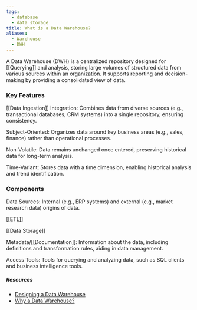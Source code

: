 ```yaml
---
tags:
  - database
  - data_storage
title: What is a Data Warehouse?
aliases:
  - Warehouse
  - DWH
---
```

A Data Warehouse (DWH) is a centralized repository designed for [[Querying]] and analysis, storing large volumes of structured data from various sources within an organization. It supports reporting and decision-making by providing a consolidated view of data.
### Key Features

[[Data Ingestion]] Integration: Combines data from diverse sources (e.g., transactional databases, CRM systems) into a single repository, ensuring consistency.
  
Subject-Oriented: Organizes data around key business areas (e.g., sales, finance) rather than operational processes.

Non-Volatile: Data remains unchanged once entered, preserving historical data for long-term analysis.

Time-Variant: Stores data with a time dimension, enabling historical analysis and trend identification.

### Components

Data Sources: Internal (e.g., ERP systems) and external (e.g., market research data) origins of data.

[[ETL]]

[[Data Storage]]

Metadata/[[Documentation]]: Information about the data, including definitions and transformation rules, aiding in data management.

Access Tools: Tools for querying and analyzing data, such as SQL clients and business intelligence tools.

##### Resources
- [Designing a Data Warehouse](https://www.youtube.com/watch?v=patBYUGwsHE)
- [Why a Data Warehouse?](https://www.youtube.com/watch?v=jmwGNhUXn_o)

